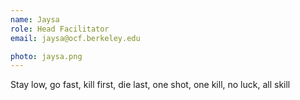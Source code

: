 ```yaml
---
name: Jaysa
role: Head Facilitator
email: jaysa@ocf.berkeley.edu

photo: jaysa.png
---
```


Stay low, go fast, kill first, die last, one shot, one kill, no luck, all skill
